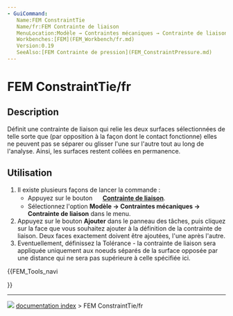 ```yaml
---
- GuiCommand:
   Name:FEM ConstraintTie
   Name/fr:FEM Contrainte de liaison
   MenuLocation:Modèle → Contraintes mécaniques → Contrainte de liaison
   Workbenches:[FEM](FEM_Workbench/fr.md)
   Version:0.19
   SeeAlso:[FEM Contrainte de pression](FEM_ConstraintPressure.md)
---
```


# FEM ConstraintTie/fr

## Description

Définit une contrainte de liaison qui relie les deux surfaces sélectionnées de telle sorte que (par opposition à la façon dont le contact fonctionne) elles ne peuvent pas se séparer ou glisser l\'une sur l\'autre tout au long de l\'analyse. Ainsi, les surfaces restent collées en permanence.

## Utilisation

1.  Il existe plusieurs façons de lancer la commande :
    -   Appuyez sur le bouton **<img src="images/FEM_ConstraintTie.svg" width=16px> [Contrainte de liaison](FEM_ConstraintTie/fr.md)**.
    -   Sélectionnez l\'option **Modèle → Contraintes mécaniques → <img src="images/FEM_ConstraintTie.svg" width=16px> Contrainte de liaison** dans le menu.
2.  Appuyez sur le bouton **Ajouter** dans le panneau des tâches, puis cliquez sur la face que vous souhaitez ajouter à la définition de la contrainte de liaison. Deux faces exactement doivent être ajoutées, l\'une après l\'autre.
3.  Eventuellement, définissez la Tolérance - la contrainte de liaison sera appliquée uniquement aux noeuds séparés de la surface opposée par une distance qui ne sera pas supérieure à celle spécifiée ici.





{{FEM_Tools_navi

}}



---
![](images/Button_right.svg) [documentation index](../README.md) > FEM ConstraintTie/fr
